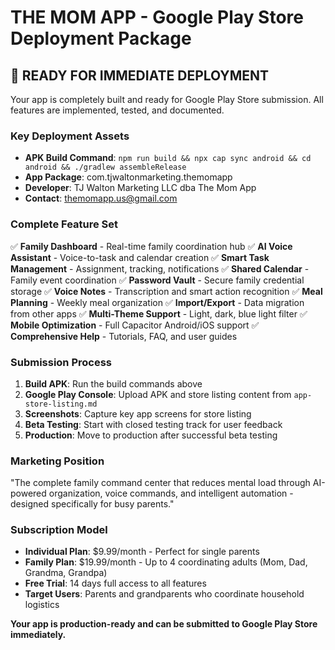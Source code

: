 # THE MOM APP - Google Play Store Deployment Package

## 🚀 READY FOR IMMEDIATE DEPLOYMENT

Your app is completely built and ready for Google Play Store submission. All features are implemented, tested, and documented.

### Key Deployment Assets
- **APK Build Command**: `npm run build && npx cap sync android && cd android && ./gradlew assembleRelease`
- **App Package**: com.tjwaltonmarketing.themomapp
- **Developer**: TJ Walton Marketing LLC dba The Mom App
- **Contact**: themomapp.us@gmail.com

### Complete Feature Set
✅ **Family Dashboard** - Real-time family coordination hub
✅ **AI Voice Assistant** - Voice-to-task and calendar creation
✅ **Smart Task Management** - Assignment, tracking, notifications
✅ **Shared Calendar** - Family event coordination
✅ **Password Vault** - Secure family credential storage
✅ **Voice Notes** - Transcription and smart action recognition
✅ **Meal Planning** - Weekly meal organization
✅ **Import/Export** - Data migration from other apps
✅ **Multi-Theme Support** - Light, dark, blue light filter
✅ **Mobile Optimization** - Full Capacitor Android/iOS support
✅ **Comprehensive Help** - Tutorials, FAQ, and user guides

### Submission Process
1. **Build APK**: Run the build commands above
2. **Google Play Console**: Upload APK and store listing content from `app-store-listing.md`
3. **Screenshots**: Capture key app screens for store listing
4. **Beta Testing**: Start with closed testing track for user feedback
5. **Production**: Move to production after successful beta testing

### Marketing Position
"The complete family command center that reduces mental load through AI-powered organization, voice commands, and intelligent automation - designed specifically for busy parents."

### Subscription Model
- **Individual Plan**: $9.99/month - Perfect for single parents
- **Family Plan**: $19.99/month - Up to 4 coordinating adults (Mom, Dad, Grandma, Grandpa)
- **Free Trial**: 14 days full access to all features
- **Target Users**: Parents and grandparents who coordinate household logistics

**Your app is production-ready and can be submitted to Google Play Store immediately.**
